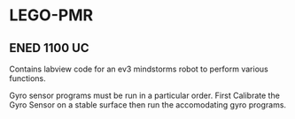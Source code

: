 # LEGO-PMR

## ENED 1100 UC
Contains labview code for an ev3 mindstorms robot to perform various functions.

Gyro sensor programs must be run in a particular order. First Calibrate the Gyro Sensor on a stable surface then run the accomodating gyro programs.
